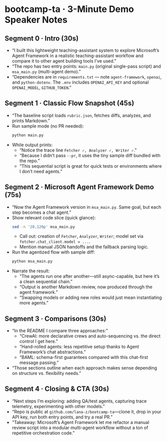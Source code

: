 # bootcamp-ta · 3-Minute Demo Speaker Notes

## Segment 0 · Intro (30s)
- “I built this lightweight teaching-assistant system to explore Microsoft’s Agent Framework in a realistic teaching-assistant workflow and compare it to other agent building tools I've used.”
- “The repo has two entry points: `main.py` (original single-pass script) and `msa_main.py` (multi-agent demo).”
- “Dependencies are in `requirements.txt` — note `agent-framework`, `openai`, and `python-dotenv`. The `.env` includes `OPENAI_API_KEY` and optional `OPENAI_MODEL`, `GITHUB_TOKEN`.”

## Segment 1 · Classic Flow Snapshot (45s)
- “The baseline script loads `rubric.json`, fetches diffs, analyzes, and prints Markdown.”
- Run sample mode (no PR needed):
  ```bash
  python main.py
  ```
- While output prints:
  - “Notice the trace line `Fetcher ✓, Analyzer ✓, Writer ✓`.”
  - “Because I didn’t pass `--pr`, it uses the tiny sample diff bundled with the repo.”
  - “This sequential script is great for quick tests or environments where I don’t need agents.”

## Segment 2 · Microsoft Agent Framework Demo (75s)
- “Now the Agent Framework version in `msa_main.py`. Same goal, but each step becomes a chat agent.”
- Show relevant code slice (quick glance):
  ```bash
  sed -n '20,120p' msa_main.py
  ```
  - Call out: creation of `Fetcher`, `Analyzer`, `Writer`; model set via `fetcher.chat_client.model = ...`.
  - Mention manual JSON handoffs and the fallback parsing logic.
- Run the agentized flow with sample diff:
  ```bash
  python msa_main.py
  ```
- Narrate the result:
  - “The agents run one after another—still async-capable, but here it’s a clean sequential chain.”
  - “Output is another Markdown review, now produced through the agent framework.”
  - “Swapping models or adding new roles would just mean instantiating more agents.”

## Segment 3 · Comparisons (30s)
- “In the README I compare three approaches:”
  - “CrewAI: more declarative crews and auto-sequencing vs. the direct control I get here.”
  - “Hand-rolled agents: less repetitive setup thanks to Agent Framework’s chat abstractions.”
  - “BAML: schema-first guarantees compared with this chat-first message passing.”
- “Those sections outline when each approach makes sense depending on structure vs. flexibility needs.”

## Segment 4 · Closing & CTA (30s)
- “Next steps I’m exploring: adding QA/test agents, capturing trace telemetry, experimenting with other models.”
- “Repo is public at `github.com/lana-z/bootcamp-ta`—clone it, drop in your API key, run both entry points, and try a real PR.”
- “Takeaway: Microsoft’s Agent Framework let me refactor a manual review script into a modular multi-agent workflow without a ton of repetitive orchestration code.”
